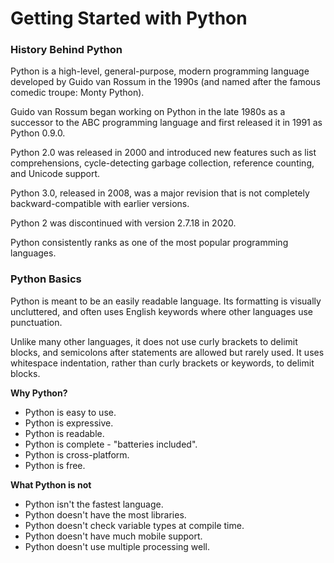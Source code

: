 # Getting Started with Python

### History Behind Python

Python is a high-level, general-purpose, modern programming language developed by Guido van Rossum in the 1990s (and named after the famous comedic troupe: Monty Python).

Guido van Rossum began working on Python in the late 1980s as a successor to the ABC programming language and first released it in 1991 as Python 0.9.0.

Python 2.0 was released in 2000 and introduced new features such as list comprehensions, cycle-detecting garbage collection, reference counting, and Unicode support. 

Python 3.0, released in 2008, was a major revision that is not completely backward-compatible with earlier versions. 

Python 2 was discontinued with version 2.7.18 in 2020.

Python consistently ranks as one of the most popular programming languages.

### Python Basics

Python is meant to be an easily readable language. Its formatting is visually uncluttered, and often uses English keywords where other languages use punctuation.

Unlike many other languages, it does not use curly brackets to delimit blocks, and semicolons after statements are allowed but rarely used. It uses whitespace indentation, rather than curly brackets or keywords, to delimit blocks.

**Why Python?**

- Python is easy to use.
- Python is expressive.
- Python is readable.
- Python is complete - "batteries included".
- Python is cross-platform.
- Python is free.

**What Python is not**

- Python isn't the fastest language.
- Python doesn't have the most libraries.
- Python doesn't check variable types at compile time.
- Python doesn't have much mobile support.
- Python doesn't use multiple processing well.

